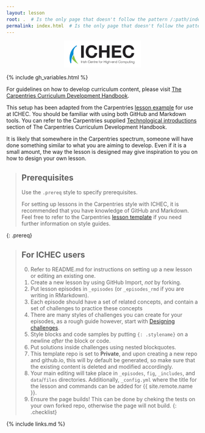 ```yaml
---
layout: lesson
root: .  # Is the only page that doesn't follow the pattern /:path/index.html
permalink: index.html  # Is the only page that doesn't follow the pattern /:path/index.html
---
```


<p align="center"><img src="fig/ICHEC_Logo.jpg" width="40%"/></p>

{% include gh_variables.html %}

For guidelines on how to develop curriculum content, please visit
[The Carpentries Curriculum Development Handbook][curriculum-handbook].

This setup has been adapted from the Carpentries [lesson example](https://carpentries.github.io/lesson-example/)
for use at ICHEC. You should be familiar with using both GitHub and Markdown tools. You can refer to the Carpentries 
supplied [Technological introductions][tech-intro] section of The Carpentries Curriculum Development Handbook.

It is likely that somewhere in the Carpentries spectrum, someone will have done something similar to what you
are aiming to develop. Even if it is a small amount, the way the lesson is designed may give inspiration to you on 
how to design your own lesson.

> ## Prerequisites
>
> Use the `.prereq` style to specify prerequisites.
> 
> For setting up lessons in the Carpentries style with ICHEC, it is recommended that you have knowledge of 
> GitHub and Markdown. Feel free to refer to the Carpentries 
> [lesson template](https://carpentries.github.io/lesson-example/) if you need further information on 
> style guides.
>
{: .prereq}

> ## For ICHEC users
>
> 0.  Refer to README.md for instructions on setting up a new lesson or editing an existing one.
> 1.  Create a new lesson by using GitHub Import, *not* by forking.
> 2.  Put lesson episodes in `_episodes` (or `_episodes_rmd` if you are writing in RMarkdown).
> 3.  Each episode should have a set of related concepts, and contain a set of challenges to practice these concepts
> 4.  There are many styles of challenges you can create for your episodes, as a rough guide however, start with
>     [Designing challenges][designing-challenges].
> 5.  Style blocks and code samples by putting `{: .stylename}` on a newline *after* the block or
      code.
> 6.  Put solutions inside challenges using nested blockquotes.
> 7.  This template repo is set to **Private**, and upon creating a new repo and github.io, this will by default
>     be generated, so make sure that the existing content is deleted and modified accordingly.
> 8.  Your main editing will take place in `_episodes`, `fig`, `_includes`, and `data`/`files` directories. 
>     Additionally, `_config.yml` where the title for the lesson and commands can be added for {{ site.remote.name }}.
> 9.  Ensure the page builds! This can be done by cheking the tests on your own forked repo, otherwise the page will not build.
{: .checklist}

[curriculum-handbook]: https://carpentries.github.io/curriculum-development/
[tech-intro]: https://carpentries.github.io/curriculum-development/technological-introductions.html
[designing-challenges]: https://carpentries.github.io/curriculum-development/designing-challenges.html#designing-challenges-1

{% include links.md %}

